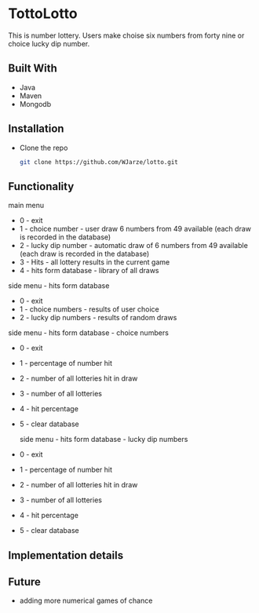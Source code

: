 # TottoLotto
This is number lottery. Users make choise six numbers from forty nine or choice lucky dip number.

## Built With
- Java
- Maven
- Mongodb

## Installation
* Clone the repo
  ```sh
  git clone https://github.com/WJarze/lotto.git
  ```
  
## Functionality
main menu
* 0 - exit
* 1 - choice number - user draw 6 numbers from 49 available (each draw is recorded in the database)
* 2 - lucky dip number - automatic draw of 6 numbers from 49 available (each draw is recorded in the database)
* 3 - Hits - all lottery results in the current game
* 4 - hits form database - library of all draws
 
side menu - hits form database
* 0 - exit
* 1 - choice numbers - results of user choice
* 2 - lucky dip numbers - results of random draws
 
side menu - hits form database - choice numbers
* 0 - exit
* 1 - percentage of number hit
* 2 - number of all lotteries hit in draw
* 3 - number of all lotteries
* 4 - hit percentage
* 5 - clear database

  side menu - hits form database - lucky dip numbers
* 0 - exit
* 1 - percentage of number hit
* 2 - number of all lotteries hit in draw
* 3 - number of all lotteries
* 4 - hit percentage
* 5 - clear database

## Implementation details


## Future
* adding more numerical games of chance

